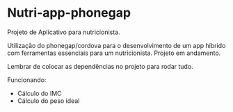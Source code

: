 # Nutri-app-phonegap
Projeto de Aplicativo para nutricionista.

Utilização do phonegap/cordova para o desenvolvimento de um app híbrido com ferramentas essenciais para um nutricionista.
Projeto em andamento.

Lembrar de colocar as dependências no projeto para rodar tudo.

Funcionando:

- Cálculo do IMC
- Cálculo do peso ideal

